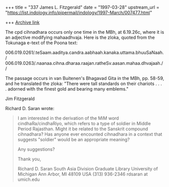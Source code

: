 +++
title = "337 James L. Fitzgerald"
date = "1997-03-28"
upstream_url = "https://list.indology.info/pipermail/indology/1997-March/007477.html"

+++
[Archive link](https://list.indology.info/pipermail/indology/1997-March/007477.html)

The cpd cihnadhara occurs only one time in the MBh, at 6.19.26c, where
it is an adjective modifying mahaadhvaja.  Here is the zloka, quoted
from the Tokunaga e-text of the Poona text:

006.019.0261/.teSaam.aaditya.candra.aabhaah.kanaka.uttama.bhuuSaNaah./
006.019.0263/.naanaa.cihna.dharaa.raajan.ratheSv.aasan.mahaa.dhvajaah.//


The passage occurs in van Buitenen's Bhagavad Gita in the MBh, pp.
58-59, and he translated the zloka:  "There were tall standards on their
chariots . . . . adorned with the finest gold and bearing many emblems."

Jim Fitzgerald

Richard D. Saran wrote:
> 
> I am interested in the derivation of the MiM word cindhaRa/cindhaRiyo,
> which refers to a type of soldier in Middle Period Rajasthan.  Might it be
> related to the Sanskrit compound cihnadhara?  Has anyone ever encounted
> cihnadhara in a context that suggests "soldier" would be an appropriate
> meaning?
> 
> Any suggestions?
> 
> Thank you,
> 
> Richard D. Saran
> South Asia Division
> Graduate Library
> University of Michigan
> Ann Arbor, MI 48109
> USA
> (313) 936-2346
> rdsaran at umich.edu




